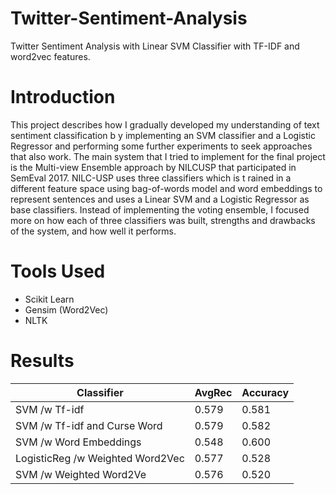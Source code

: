 # Twitter-Sentiment-Analysis
Twitter Sentiment Analysis with Linear SVM Classifier with TF-IDF and word2vec features.

# Introduction

This project describes how I gradually developed my understanding of text sentiment classification b y implementing an SVM classifier and a Logistic Regressor and performing
some further experiments to seek approaches that also work. The main system that I tried to implement for the final project is the Multi-view Ensemble approach by NILCUSP
that participated in SemEval 2017. NILC-USP uses three classifiers which is t rained in a different feature space using bag-of-words model and word embeddings to represent
sentences and uses a Linear SVM and a Logistic Regressor as base classifiers. Instead of implementing the voting ensemble, I focused more on how each of three classifiers was
built, strengths and drawbacks of the system, and how well it performs.

# Tools Used

- Scikit Learn
- Gensim (Word2Vec)
- NLTK

# Results

| Classifier  | AvgRec  | Accuracy |
| ------------- | ------------- | ------------- |
| SVM /w Tf-idf  | 0.579  | 0.581  |
| SVM /w Tf-idf and Curse Word  | 0.579  | 0.582  |
| SVM /w Word Embeddings  | 0.548  | 0.600  |
| LogisticReg /w Weighted Word2Vec  | 0.577  | 0.528  |
| SVM /w Weighted Word2Ve  | 0.576  | 0.520  |
